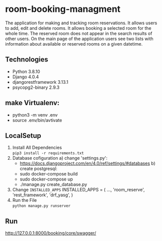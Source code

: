 # room-booking-managment
The application for making and tracking room reservations. It allows users to add, edit and delete rooms. It allows booking a selected room for the whole time. The reserved room does not appear in the search results of other users. On the main page of the application users see two lists with information about available or reserved rooms on a given datetime.

## Technologies
* Python 3.8.10
* Django 4.0.4
* djangorestframework 3.13.1
* psycopg2-binary 2.9.3

## make Virtualenv:
* python3 -m venv .env 
* source .env/bin/avtivate

## LocalSetup
1) Install All Dependencies  
`pip3 install -r requirements.txt`
2) Database cofiguration 
    a) change 'settings.py':
      * https://docs.djangoproject.com/en/4.0/ref/settings/#databases
    b) create postgresql:
      * sudo docker-compose build
      * sudo docker-compose up
      * ./manage.py create_database.py
3) Change ``INSTALLED_APPS`` 
    INSTALLED_APPS = (
        ...,
        'room_reserve',
        'rest_framework',
        'drf_yasg',
    )
4) Run the File  
`python manage.py runserver`

## Run
http://127.0.0.1:8000/booking/core/swagger/

